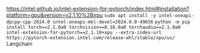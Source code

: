 https://intel.github.io/intel-extension-for-pytorch/index.html#installation?platform=gpu&version=v2.1.10%2Bxpu
`sudo apt install -y intel-oneapi-dpcpp-cpp-2024.0 intel-oneapi-mkl-devel=2024.0.0-49656`
`python -m pip install torch==2.1.0a0 torchvision==0.16.0a0 torchaudio==2.1.0a0 intel-extension-for-pytorch==2.1.10+xpu --extra-index-url https://pytorch-extension.intel.com/release-whl/stable/xpu/us/`
Langchain
